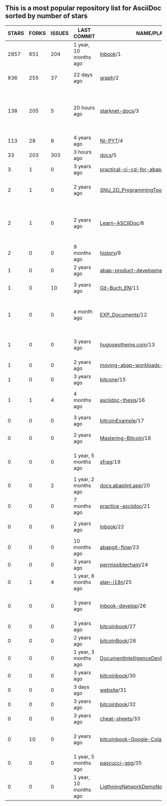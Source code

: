 ## This is a most popular repository list for AsciiDoc sorted by number of stars
|STARS|FORKS|ISSUES|LAST COMMIT|NAME/PLACE|DESCRIPTION|
| --- | --- | --- | --- | --- | --- |
| 2857 | 651 | 204 | 1 year, 10 months ago | [lnbook](https://github.com/lnbook/lnbook)/1 | Mastering the Lightning Network (LN) |
| 836 | 255 | 37 | 22 days ago | [graph](https://github.com/krlawrence/graph)/2 | Practical Gremlin - An Apache TinkerPop Tutorial |
| 138 | 205 | 5 | 20 hours ago | [starknet-docs](https://github.com/starknet-io/starknet-docs)/3 | The repo for Starknet's developer documentation. Includes contribution guidelines and the Starknet documentation supplementary style guide |
| 113 | 28 | 8 | 4 years ago | [NI-PYT](https://github.com/cvut/NI-PYT)/4 | Materiály k předmětu NI-PYT na FIT ČVUT |
| 33 | 203 | 303 | 3 hours ago | [docs](https://github.com/vaadin/docs)/5 | Official documentation for Vaadin and Hilla. |
| 3 | 1 | 0 | 3 years ago | [practical-ci-cd-for-abap](https://github.com/heliconialabs/practical-ci-cd-for-abap)/6 | practical-ci-cd-for-abap |
| 2 | 1 | 0 | 2 years ago | [SNU_2D_ProgrammingTools_IDE_ASCIIDoc](https://github.com/seanpm2001/SNU_2D_ProgrammingTools_IDE_ASCIIDoc)/7 | The ASCIIDoc Programming language IDE submodule for SNU Programming Tools. |
| 2 | 1 | 0 | 2 years ago | [Learn-ASCIIDoc](https://github.com/seanpm2001/Learn-ASCIIDoc)/8 | A repository for showcasing my knowledge of the ASCIIDoc programming language, and continuing to learn the language |
| 2 | 0 | 0 | 9 months ago | [history](https://github.com/avp/history)/9 | Notes on history. |
| 1 | 0 | 0 | 2 years ago | [abap-product-development](https://github.com/heliconialabs/abap-product-development)/10 | ABAP Product Development |
| 1 | 0 | 10 | 3 years ago | [Git-Buch_EN](https://github.com/Fossy-Cats/Git-Buch_EN)/11 | English translation of "Das Git-Buch" (The Git Book) |
| 1 | 0 | 0 | a month ago | [EXP_Documents](https://github.com/mobilehugh/EXP_Documents)/12 | Sciency fiction table top RPG documentation. Asciidoc to HTML site generation using Antoradocs. |
| 1 | 0 | 0 | 3 years ago | [hugoseotheme.com](https://github.com/devidw/hugoseotheme.com)/13 | Website of the SEO theme for HUGO. Features, Articles, Examples, Documentation. |
| 1 | 0 | 0 | 2 years ago | [moving-abap-workloads-to-serverless](https://github.com/heliconialabs/moving-abap-workloads-to-serverless)/14 | Moving ABAP workloads to Serverless |
| 1 | 0 | 0 | 3 years ago | [bitcone](https://github.com/eeeadma/bitcone)/15 | None |
| 1 | 1 | 4 | 4 months ago | [asciidoc-thesis](https://github.com/cartabinaria/asciidoc-thesis)/16 | Un punto di partenza per la scrittura di una tesi in AsciiDoc aderente alle specifiche del DISI. |
| 0 | 0 | 0 | 3 years ago | [bitcoinExample](https://github.com/chanakya1/bitcoinExample)/17 | None |
| 0 | 0 | 0 | 2 years ago | [Mastering-Bitcoin](https://github.com/ShopperooOfficial/Mastering-Bitcoin)/18 | Mastering Bitcoin 2nd Edition - Programming the Open Blockchain |
| 0 | 0 | 0 | 1 year, 5 months ago | [sfrag](https://github.com/sean-clayton/sfrag)/19 | A fantasy tabletop role-playing game where you delve in dungeons and destroy dragons. |
| 0 | 0 | 2 | 1 year, 2 months ago | [docs.abaplint.app](https://github.com/heliconialabs/docs.abaplint.app)/20 | abaplint.app documentation |
| 0 | 0 | 0 | 7 months ago | [practice-asciidoc](https://github.com/Neos21/practice-asciidoc)/21 | Practice AsciiDoc |
| 0 | 0 | 0 | 2 years ago | [lnbook](https://github.com/Forte42/lnbook)/22 | A copy of the Mastering Lightning repository for my own learning |
| 0 | 0 | 0 | 10 months ago | [abapgit-flow](https://github.com/heliconialabs/abapgit-flow)/23 | abapGit Flow |
| 0 | 0 | 0 | 3 years ago | [permissiblechain](https://github.com/virtualkingraj/permissiblechain)/24 | None |
| 0 | 1 | 4 | 1 year, 8 months ago | [alan-i18n](https://github.com/alan-if/alan-i18n)/25 | ALAN Internationalization Project |
| 0 | 0 | 0 | 3 years ago | [lnbook-develop](https://github.com/Kodylow/lnbook-develop)/26 | My work on Mastering Lightning's coding problems, from github.com/lnbook/lnbook |
| 0 | 0 | 0 | 3 years ago | [bitcoinbook](https://github.com/wersw73/bitcoinbook)/27 | None |
| 0 | 0 | 0 | 2 years ago | [bitcoinBook](https://github.com/fabeto10/bitcoinBook)/28 | None |
| 0 | 0 | 0 | 1 year, 3 months ago | [DocumentIntelligenceDevDocs](https://github.com/KingBromeliad/DocumentIntelligenceDevDocs)/29 | None |
| 0 | 0 | 0 | 3 years ago | [bitcoinbook](https://github.com/adamdoxtater/bitcoinbook)/30 | None |
| 0 | 0 | 0 | 3 days ago | [website](https://github.com/AidanSun05/website)/31 | Source code for aidansun.com |
| 0 | 0 | 0 | 3 years ago | [bitcoinbook](https://github.com/vins059/bitcoinbook)/32 | None |
| 0 | 0 | 0 | 3 years ago | [cheat-sheets](https://github.com/devidw/cheat-sheets)/33 | A collection of school related cheat sheets |
| 0 | 10 | 0 | 2 years ago | [bitcoinbook-Google-Colab](https://github.com/demining/bitcoinbook-Google-Colab)/34 | Mastering Bitcoin 2nd Edition - Programming the Open Blockchain Google Colab |
| 0 | 0 | 0 | 1 year, 5 months ago | [pascucci-gpg](https://github.com/tajmone/pascucci-gpg)/35 | Guida di Mario Pascucci all'uso di GnuPG |
| 0 | 0 | 0 | 1 year, 10 months ago | [LigthningNetworkDemoNode](https://github.com/sgtSong/LigthningNetworkDemoNode)/36 | None |